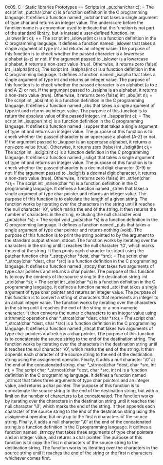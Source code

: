 0x09. C - Static libraries
Prototypes == Scripts
int _putchar(char c); = The script int _putchar(char c) is a function definition in the C programming language. It defines a function named _putchar that takes a single argument of type char and returns an integer value.
 The underscore before the function name is a convention used to indicate that the function is not part of the standard library, but is instead a user-defined function.
int _islower(int c); == The script int _islower(int c) is a function definition in the C programming language. It defines a function named _islower that takes a single argument of type int and returns an integer value. The purpose of this function is to check whether the passed character is a lowercase alphabet (a-z) or not. If the argument passed to _islower is a lowercase alphabet, it returns a non-zero value (true). Otherwise, it returns zero (false)
int _isalpha(int c); The script int _isalpha(int c) is a function definition in the C programming language. It defines a function named _isalpha that takes a single argument of type int and returns an integer value. The purpose of this function is to check whether the passed character is an alphabet (a to z and A-Z) or not. If the argument passed to _isalpha is an alphabet, it returns a non-zero value (true). Otherwise, it returns zero (false)
int _abs(int n); = The script int _abs(int n) is a function definition in the C programming language. It defines a function named _abs that takes a single argument of type int and returns an integer value. The purpose of this function is to return the absolute value of the passed integer.
int _isupper(int c); = The script int _isupper(int c) is a function definition in the C programming language. It defines a function named _isupper that takes a single argument of type int and returns an integer value. The purpose of this function is to check whether the passed character is an uppercase alphabet (A-Z) or not. If the argument passed to _isupper is an uppercase alphabet, it returns a non-zero value (true). Otherwise, it returns zero (false)
int _isdigit(int c);= The script int _isdigit(int c) is a function definition in the C programming language. It defines a function named _isdigit that takes a single argument of type int and returns an integer value. The purpose of this function is to check whether the passed character is a decimal digit character (0-9) or not. If the argument passed to _isdigit is a decimal digit character, it returns a non-zero value (true). Otherwise, it returns zero (false)
int _strlen(char *s);= The script int _strlen(char *s) is a function definition in the C programming language. It defines a function named _strlen that takes a single argument of type char pointer and returns an integer value. The purpose of this function is to calculate the length of a given string. The function works by iterating over the characters in the string until it reaches the null character '\0', which marks the end of the string. It then returns the number of characters in the string, excluding the null character
void _puts(char *s); = The script void _puts(char *s) is a function definition in the C programming language. It defines a function named _puts that takes a single argument of type char pointer and returns nothing (void). The purpose of this function is to print the string pointed to by the argument to the standard output stream, stdout. The function works by iterating over the characters in the string until it reaches the null character '\0', which marks the end of the string. It then prints each character to stdout using the putchar function
char *_strcpy(char *dest, char *src); = The script char *_strcpy(char *dest, char *src) is a function definition in the C programming language. It defines a function named _strcpy that takes two arguments of type char pointers and returns a char pointer. The purpose of this function is to copy the contents of the source string to the destination string.
int _atoi(char *s); = The script int _atoi(char *s) is a function definition in the C programming language. It defines a function named _atoi that takes a single argument of type char pointer and returns an integer value. The purpose of this function is to convert a string of characters that represents an integer to an actual integer value. The function works by iterating over the characters in the string until it reaches the end of the string or a non-numeric character. It then converts the numeric characters to an integer value using arithmetic operations
char *_strcat(char *dest, char *src);= The script char *_strcat(char *dest, char *src) is a function definition in the C programming language. It defines a function named _strcat that takes two arguments of type char pointers and returns a char pointer. The purpose of this function is to concatenate the source string to the end of the destination string. The function works by iterating over the characters in the destination string until it reaches the null character '\0', which marks the end of the string. It then appends each character of the source string to the end of the destination string using the assignment operator. Finally, it adds a null character '\0' at the end of the concatenated string.
char *_strncat(char *dest, char *src, int n); = The script char *_strncat(char *dest, char *src, int n) is a function definition in the C programming language. It defines a function named _strncat that takes three arguments of type char pointers and an integer value, and returns a char pointer. The purpose of this function is to concatenate the source string to the end of the destination string, but with a limit on the number of characters to be concatenated. The function works by iterating over the characters in the destination string until it reaches the null character '\0', which marks the end of the string. It then appends each character of the source string to the end of the destination string using the assignment operator, but only up to the first n characters of the source string. Finally, it adds a null character '\0' at the end of the concatenated string.is a function definition in the C programming language. It defines a function named _strncpy that takes three arguments of type char pointers and an integer value, and returns a char pointer. The purpose of this function is to copy the first n characters of the source string to the destination string. The function works by iterating over the characters in the source string until it reaches the end of the string or the first n characters, whichever comes first.

